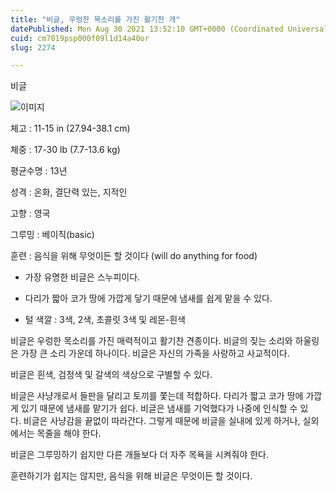 ```yaml
---
title: "비글, 우렁찬 목소리를 가진 활기찬 개"
datePublished: Mon Aug 30 2021 13:52:10 GMT+0000 (Coordinated Universal Time)
cuid: cm7019psp000f09l1d14a40or
slug: 2274

---
```



비글

![이미지](https://cdn.hashnode.com/res/hashnode/image/upload/v1739251217923/c587c3b9-9db8-40cf-872a-67285529ffc0.jpeg)

체고 : 11-15 in (27.94-38.1 cm)

체중 : 17-30 lb (7.7-13.6 kg)

평균수명 : 13년

성격 : 온화, 결단력 있는, 지적인

고향 : 영국

그루밍 : 베이직(basic)

훈련 : 음식을 위해 무엇이든 할 것이다 (will do anything for food)

* 가장 유명한 비글은 스누피이다.

* 다리가 짧아 코가 땅에 가깝게 닿기 때문에 냄새를 쉽게 맡을 수 있다.

* 털 색깔 : 3색, 2색, 초콜릿 3색 및 레몬-흰색

비글은 우렁한 목소리를 가진 매력적이고 활기찬 견종이다. 비글의 짖는 소리와 하울링은 가장 큰 소리 가운데 하나이다. 비글은 자신의 가족을 사랑하고 사교적이다.

비글은 흰색, 검정색 및 갈색의 색상으로 구별할 수 있다.

비글은 사냥개로서 들판을 달리고 토끼를 쫓는데 적합하다. 다리가 짧고 코가 땅에 가깝게 있기 때문에 냄새를 맡기가 쉽다. 비글은 냄새를 기억했다가 나중에 인식할 수 있다. 비글은 사냥감을 끝없이 따라간다. 그렇게 때문에 비글을 실내에 있게 하거나, 실외에서는 목줄을 해야 한다.

비글은 그루밍하기 쉽지만 다른 개들보다 더 자주 목욕을 시켜줘야 한다.

훈련하기가 쉽지는 않지만, 음식을 위해 비글은 무엇이든 할 것이다.